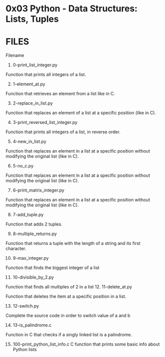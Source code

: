 # 0x03 Python - Data Structures: Lists, Tuples

# FILES

Filename
1. 0-print_list_integer.py

Function that prints all integers of a list.

2. 1-element_at.py

Function that retrieves an element from a list like in C.

3. 2-replace_in_list.py

Function that replaces an element of a list at a specific position (like in C).

4. 3-print_reversed_list_integer.py

Function that prints all integers of a list, in reverse order.

5. 4-new_in_list.py

Function that replaces an element in a list at a specific position without modifying the original list (like in C).

6. 5-no_c.py

Function that replaces an element in a list at a specific position without modifying the original list (like in C).

7. 6-print_matrix_integer.py

Function that replaces an element in a list at a specific position without modifying the original list (like in C).

8. 7-add_tuple.py

Function that adds 2 tuples.

9. 8-multiple_returns.py

Function that returns a tuple with the length of a string and its first character.

10. 9-max_integer.py

Function that finds the biggest integer of a list

11. 10-divisible_by_2.py

Function that finds all multiples of 2 in a list
12. 11-delete_at.py

Function that deletes the item at a specific position in a list.

13. 12-switch.py

Complete the source code in order to switch value of a and b

14. 13-is_palindrome.c                   

Function in C that checks if a singly linked list is a palindrome.

15. 100-print_python_list_info.c
C function that prints some basic info about Python lists
